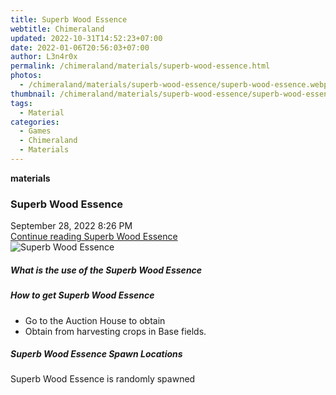 ```yaml
---
title: Superb Wood Essence
webtitle: Chimeraland
updated: 2022-10-31T14:52:23+07:00
date: 2022-01-06T20:56:03+07:00
author: L3n4r0x
permalink: /chimeraland/materials/superb-wood-essence.html
photos:
  - /chimeraland/materials/superb-wood-essence/superb-wood-essence.webp
thumbnail: /chimeraland/materials/superb-wood-essence/superb-wood-essence.webp
tags:
  - Material
categories:
  - Games
  - Chimeraland
  - Materials
---
```


<section id="bootstrap-wrapper"><link rel="stylesheet" href="https://cdn.statically.io/gh/dimaslanjaka/Web-Manajemen/40ac3225/css/bootstrap-4.5-wrapper.css"/><div class="row g-0 border rounded overflow-hidden flex-md-row mb-4 shadow-sm position-relative"><div class="col p-4 d-flex flex-column position-static"><strong class="d-inline-block mb-2 text-success">materials</strong><h3 class="mb-0">Superb Wood Essence</h3><div class="mb-1 text-muted">September 28, 2022 8:26 PM</div><a href="#" class="stretched-link d-none">Continue reading Superb Wood Essence</a></div><div class="col-auto d-none d-lg-block"><img src="/chimeraland/materials/superb-wood-essence/superb-wood-essence.webp" alt="Superb Wood Essence"/></div></div><div class="row"><div class="col-lg-6 col-12 mb-2"><div class="card"><div class="card-body"><h5 class="card-title">What is the use of the Superb Wood Essence</h5><div class="card-text"><ul></ul></div></div></div></div><div class="col-lg-6 col-12 mb-2"><div class="card"><div class="card-body"><h5 class="card-title">How to get Superb Wood Essence</h5><div class="card-text"><ul><li>Go to the Auction House to obtain</li><li>Obtain from harvesting crops in Base fields.</li></ul></div></div></div></div><div class="col-12 mb-2"><h5>Superb Wood Essence Spawn Locations</h5><p>Superb Wood Essence is randomly spawned</p></div></div></section>